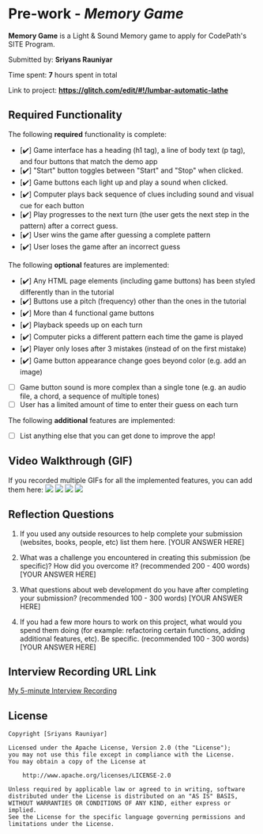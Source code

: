 # Pre-work - _Memory Game_

**Memory Game** is a Light & Sound Memory game to apply for CodePath's SITE Program.

Submitted by: **Sriyans Rauniyar**

Time spent: **7** hours spent in total

Link to project: **https://glitch.com/edit/#!/lumbar-automatic-lathe**

## Required Functionality

The following **required** functionality is complete:

- [✔️] Game interface has a heading (h1 tag), a line of body text (p tag), and four buttons that match the demo app
- [✔️] "Start" button toggles between "Start" and "Stop" when clicked.
- [✔️] Game buttons each light up and play a sound when clicked.
- [✔️] Computer plays back sequence of clues including sound and visual cue for each button
- [✔️] Play progresses to the next turn (the user gets the next step in the pattern) after a correct guess.
- [✔️] User wins the game after guessing a complete pattern
- [✔️] User loses the game after an incorrect guess

The following **optional** features are implemented:

- [✔️] Any HTML page elements (including game buttons) has been styled differently than in the tutorial
- [✔️] Buttons use a pitch (frequency) other than the ones in the tutorial
- [✔️] More than 4 functional game buttons
- [✔️] Playback speeds up on each turn
- [✔️] Computer picks a different pattern each time the game is played
- [✔️] Player only loses after 3 mistakes (instead of on the first mistake)
- [✔️] Game button appearance change goes beyond color (e.g. add an image)
- [ ] Game button sound is more complex than a single tone (e.g. an audio file, a chord, a sequence of multiple tones)
- [ ] User has a limited amount of time to enter their guess on each turn

The following **additional** features are implemented:

- [ ] List anything else that you can get done to improve the app!

## Video Walkthrough (GIF)

If you recorded multiple GIFs for all the implemented features, you can add them here:
![](gif1-link-here)
![](gif2-link-here)
![](gif3-link-here)
![](gif4-link-here)

## Reflection Questions

1. If you used any outside resources to help complete your submission (websites, books, people, etc) list them here.
   [YOUR ANSWER HERE]

2. What was a challenge you encountered in creating this submission (be specific)? How did you overcome it? (recommended 200 - 400 words)
   [YOUR ANSWER HERE]

3. What questions about web development do you have after completing your submission? (recommended 100 - 300 words)
   [YOUR ANSWER HERE]

4. If you had a few more hours to work on this project, what would you spend them doing (for example: refactoring certain functions, adding additional features, etc). Be specific. (recommended 100 - 300 words)
   [YOUR ANSWER HERE]

## Interview Recording URL Link

[My 5-minute Interview Recording](your-link-here)

## License

    Copyright [Sriyans Rauniyar]

    Licensed under the Apache License, Version 2.0 (the "License");
    you may not use this file except in compliance with the License.
    You may obtain a copy of the License at

        http://www.apache.org/licenses/LICENSE-2.0

    Unless required by applicable law or agreed to in writing, software
    distributed under the License is distributed on an "AS IS" BASIS,
    WITHOUT WARRANTIES OR CONDITIONS OF ANY KIND, either express or implied.
    See the License for the specific language governing permissions and
    limitations under the License.
